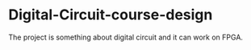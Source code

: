 # Digital-Circuit-course-design
The project is something about digital circuit and it can work on FPGA.
